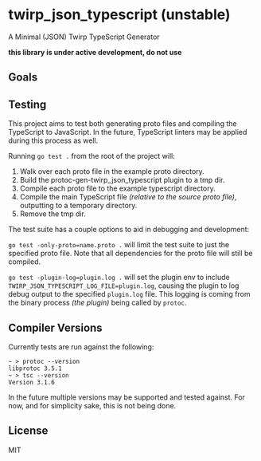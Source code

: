 
# twirp_json_typescript (unstable)

A Minimal (JSON) Twirp TypeScript Generator

**this library is under active development, do not use**

## Goals

## Testing

This project aims to test both generating proto files and compiling the
TypeScript to JavaScript. In the future, TypeScript linters may be applied
during this process as well.

Running `go test .` from the root of the project will:

1. Walk over each proto file in the example proto directory.
2. Build the protoc-gen-twirp_json_typescript plugin to a tmp dir.
2. Compile each proto file to the example typescript directory.
3. Compile the main TypeScript file _(relative to the source proto file)_,
  outputting to a temporary directory.
4. Remove the tmp dir.

The test suite has a couple options to aid in debugging and development:

`go test -only-proto=name.proto .` will limit the test suite to just
the specified proto file. Note that all dependencies for the proto file
will still be compiled.

`go test -plugin-log=plugin.log .` will set the plugin env to include
`TWIRP_JSON_TYPESCRIPT_LOG_FILE=plugin.log`, causing the plugin to log debug
output to the specified `plugin.log` file. This logging is coming from the
binary process _(the plugin)_ being called by `protoc`.

## Compiler Versions

Currently tests are run against the following:

```
~ > protoc --version
libprotoc 3.5.1
~ > tsc --version
Version 3.1.6
```

In the future multiple versions may be supported and tested against.
For now, and for simplicity sake, this is not being done.

## License

MIT
